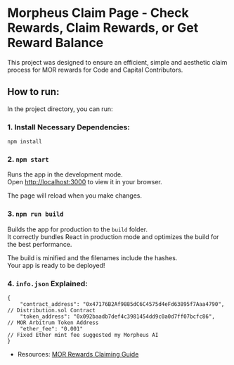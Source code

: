 # Morpheus Claim Page - Check Rewards, Claim Rewards, or Get Reward Balance

This project was designed to ensure an efficient, simple and aesthetic claim process for MOR rewards for Code and Capital Contributors.

## How to run:

In the project directory, you can run:

### 1. Install Necessary Dependencies:
`npm install`

### 2. `npm start`

Runs the app in the development mode.\
Open [http://localhost:3000](http://localhost:3000) to view it in your browser.

The page will reload when you make changes.


### 3. `npm run build`

Builds the app for production to the `build` folder.\
It correctly bundles React in production mode and optimizes the build for the best performance.

The build is minified and the filenames include the hashes.\
Your app is ready to be deployed!

### 4. `info.json` Explained:
```
{
    "contract_address": "0x47176B2Af9885dC6C4575d4eFd63895f7Aaa4790", // Distribution.sol Contract
    "token_address": "0x092baadb7def4c3981454dd9c0a0d7ff07bcfc86",    // MOR Arbitrum Token Address
    "ether_fee": "0.001"                                              // Fixed Ether mint fee suggested my Morpheus AI
}
```

- Resources: [MOR Rewards Claiming Guide](https://github.com/MorpheusAIs/Docs/blob/main/!KEYDOCS%20README%20FIRST!/FAQs%20%26%20Guides/Guides/MOR/Mainnet/MOR%20Rewards%20Smart%20Contract%20Claim%20Guide.md#how-to-claim-rewards)